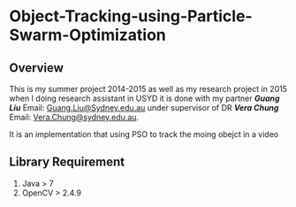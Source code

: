# Object-Tracking-using-Particle-Swarm-Optimization

## Overview
This is my summer project 2014-2015 as well as my research project in 2015 when I doing research assistant in USYD it is done with my partner ***Guang Liu***
Email: Guang.Liu@Sydney.edu.au under supervisor of DR ***Vera Chung*** Email: Vera.Chung@sydney.edu.au.

It is an implementation that using PSO to track the moing obejct in a video

## Library Requirement
1. Java > 7
2. OpenCV > 2.4.9
